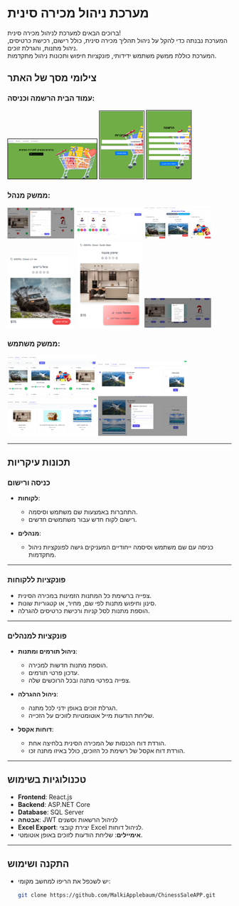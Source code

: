 # **מערכת ניהול מכירה סינית**

ברוכים הבאים למערכת לניהול מכירה סינית!  
המערכת נבנתה כדי להקל על ניהול תהליך מכירה סינית, כולל רישום, רכישת כרטיסים, ניהול מתנות, והגרלת זוכים.  
המערכת כוללת ממשק משתמש ידידותי, פונקציות חיפוש ותכונות ניהול מתקדמות.

## **צילומי מסך של האתר**

### עמוד הבית הרשמה וכניסה:
<div>
  <img src="screenshots/homePage.png" alt="Homepage" width="200" style="border: 1px solid black;" />
  <img src="screenshots/login.png" alt="Login" width="100"style="border: 1px solid black;" />
  <img src="screenshots/register.png" alt="Homepage Screenshot 3" width="100" style="border: 1px solid black;"/>
</div>

### ממשק מנהל:
<div>
  <img src="screenshots/editGift.png" alt="editGift" width="150" />
  <img src="screenshots/donors.png" alt="donors" width="150" />
  <img src="screenshots/lottery.png" alt="lottery" width="150" />
  <img src="screenshots/lottery1.png" alt="lottery" width="150" />
  <img src="screenshots/lottery2.png" alt="lottery" width="150" />
  <img src="screenshots/purches.png" alt="purches" width="150" />
</div>

### ממשק משתמש:
<div>
  <img src="screenshots/costumerGifts.png" alt="costumerGifts" width="200" />
  <img src="screenshots/basket.png" alt="basket" width="200" />
  <img src="screenshots/costumerSales.png" alt="costumerSales" width="200" />
  <img src="screenshots/payment.png" alt="payment" width="200" />
</div>


---

## **תכונות עיקריות**

### **כניסה ורישום**
- **לקוחות**:
  - התחברות באמצעות שם משתמש וסיסמה.
  - רישום לקוח חדש עבור משתמשים חדשים.  

- **מנהלים**:
  - כניסה עם שם משתמש וסיסמה ייחודיים המעניקים גישה לפונקציות ניהול מתקדמות.

---

### **פונקציות ללקוחות**
- צפייה ברשימת כל המתנות הזמינות במכירה הסינית.
- סינון וחיפוש מתנות לפי שם, מחיר, או קטגוריות שונות.
- הוספת מתנות לסל קניות ורכישת כרטיסים להגרלה.

---

### **פונקציות למנהלים**
- **ניהול תורמים ומתנות**:
  - הוספת מתנות חדשות למכירה.
  - עדכון פרטי תורמים.
  - צפייה בפרטי מתנה ובכל הרוכשים שלה.  

- **ניהול ההגרלה**:
  - הגרלת זוכים באופן ידני לכל מתנה.
  - שליחת הודעות מייל אוטומטיות לזוכים על הזכייה.

- **דוחות אקסל**:
  - הורדת דוח הכנסות של המכירה הסינית בלחיצה אחת.
  - הורדת דוח אקסל של רשימת כל הזוכים, כולל באיזו מתנה זכו.

---

## **טכנולוגיות בשימוש**
- **Frontend**: React.js  
- **Backend**: ASP.NET Core  
- **Database**: SQL Server  
- **אבטחה**: JWT לניהול הרשאות וסשנים  
- **Excel Export**: יצירת קובצי Excel לניהול דוחות.  
- **אימיילים**: שליחת הודעות לזוכים באופן אוטומטי.

---

## **התקנה ושימוש**  
- יש לשכפל את הריפו למחשב מקומי:  
  ```bash
  git clone https://github.com/MalkiApplebaum/ChinessSaleAPP.git

